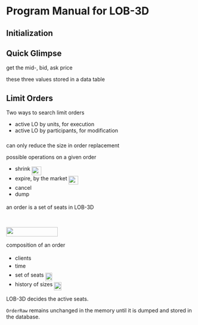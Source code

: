 
# Program Manual for LOB-3D

## Initialization


## Quick Glimpse

get the mid-, bid, ask price

these three values stored in a data table

## Limit Orders

Two ways to search limit orders

- active LO by units, for execution
- active LO by participants, for modification

###



can only reduce the size in order replacement

possible operations on a given order

- shrink <img src="/docs/LOB-3D/tex/567675b6470858bc2d04c88f54b050d0.svg?invert_in_darkmode&sanitize=true" align=middle width=25.79541194999999pt height=22.831056599999986pt/>
- expire, by the market <img src="/docs/LOB-3D/tex/567675b6470858bc2d04c88f54b050d0.svg?invert_in_darkmode&sanitize=true" align=middle width=25.79541194999999pt height=22.831056599999986pt/>
- cancel
- dump <img src="/docs/LOB-3D/tex/332cc365a4987aacce0ead01b8bdcc0b.svg?invert_in_darkmode&sanitize=true" align=middle width=9.39498779999999pt height=14.15524440000002pt/>

an order is a set of seats in LOB-3D



<p align="center"><img src="/docs/LOB-3D/tex/1a79260b8c093a872128c19c1be71760.svg?invert_in_darkmode&sanitize=true" align=middle width=151.0644795pt height=17.031940199999998pt/></p>

<img src="/docs/LOB-3D/tex/5c0de5b3ca26c81618efb51909e476b6.svg?invert_in_darkmode&sanitize=true" align=middle width=137.56079864999998pt height=24.65753399999998pt/>

composition of an order <img src="/docs/LOB-3D/tex/332cc365a4987aacce0ead01b8bdcc0b.svg?invert_in_darkmode&sanitize=true" align=middle width=9.39498779999999pt height=14.15524440000002pt/>
- clients <img src="/docs/LOB-3D/tex/2329b94074e4d98e1f473d67e62e3b3a.svg?invert_in_darkmode&sanitize=true" align=middle width=16.864645049999993pt height=14.15524440000002pt/>
- time <img src="/docs/LOB-3D/tex/51b427102a0e971f574492d132713240.svg?invert_in_darkmode&sanitize=true" align=middle width=13.390469399999988pt height=20.221802699999984pt/>
- set of seats <img src="/docs/LOB-3D/tex/a16252e197c08dc591d913782b3ca167.svg?invert_in_darkmode&sanitize=true" align=middle width=18.67585334999999pt height=22.465723500000017pt/>
- history of sizes <img src="/docs/LOB-3D/tex/cbf998e0c262d6048b7cfe9c424290e7.svg?invert_in_darkmode&sanitize=true" align=middle width=19.32655229999999pt height=22.465723500000017pt/>

LOB-3D decides the active seats.

`OrderRaw` remains unchanged in the memory until it is dumped and stored in the database.
